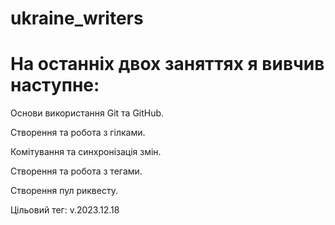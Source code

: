 # ukraine_writers
# На останніх двох заняттях я вивчив наступне:

Основи використання Git та GitHub.

Створення та робота з гілками.

Комітування та синхронізація змін.

Створення та робота з тегами.

Створення пул риквесту.






Цільовий тег: v.2023.12.18
